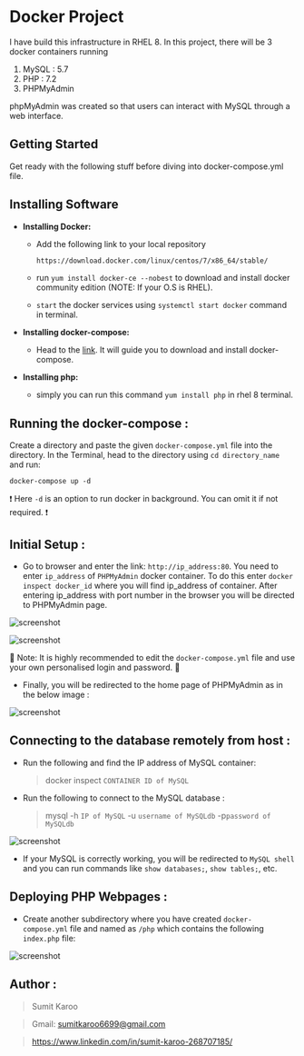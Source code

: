 # Docker Project
I have build this infrastructure in RHEL 8. In this project, there will be 3 docker containers running 
1. MySQL : 5.7
2. PHP : 7.2
3. PHPMyAdmin

phpMyAdmin was created so that users can interact with MySQL through a web interface.

## Getting Started
Get ready with the following stuff before diving into docker-compose.yml file.

## Installing Software
 - **Installing Docker:** 
 
    - Add the following link to your local repository
    
      ```bash
      https://download.docker.com/linux/centos/7/x86_64/stable/
      ```
    - run  ``` yum install docker-ce --nobest ``` to download and install docker community edition (NOTE: If your O.S is RHEL).
    
    - ```start``` the docker services using ``` systemctl start docker ``` command in terminal.
    
 - **Installing docker-compose:** 
    - Head to the [link](https://docs.docker.com/compose/install/). It will guide you to download and install docker-compose.
    
 - **Installing php:**
    - simply you can run this command ``` yum install php ``` in rhel 8 terminal.
    
## Running the docker-compose :
Create a directory and paste the given ``` docker-compose.yml ``` file into the directory. In the Terminal, head to the directory using ``` cd directory_name ``` and run:

``` docker-compose up -d ```

❗ Here `-d` is an option to run docker in background. You can omit it if not required. ❗

## Initial Setup :

- Go to browser and enter the link: ```http://ip_address:80```. You need to enter ```ip_address``` of ```PHPMyAdmin``` docker container. To do this enter `docker inspect docker_id` where you will find ip_address of container. After entering ip_address with port number in the browser you will be directed to PHPMyAdmin page.

![screenshot](https://github.com/Sumitkaroo/Docker/blob/master/images/2.JPG)

![screenshot](https://github.com/Sumitkaroo/Docker/blob/master/images/1.JPG)

🛑 Note: It is highly recommended to edit the `docker-compose.yml` file and use your own personalised login and password. 🛑

- Finally, you will be redirected to the home page of PHPMyAdmin as in the below image :

![screenshot](https://github.com/Sumitkaroo/Docker/blob/master/images/3.JPG)

## Connecting to the database remotely from host :

- Run the following and find the IP address of MySQL container:

  > docker inspect `CONTAINER ID of MySQL`
  
- Run the following to connect to the MySQL database :
  > mysql -h `IP of MySQL` -u `username of MySQLdb` -p`password of MySQLdb`
  
![screenshot](https://github.com/Sumitkaroo/Docker/blob/master/images/4.JPG)

 
- If your MySQL is correctly working, you will be redirected to `MySQL shell` and you can run commands like `show databases;`, `show tables;`, etc.

## Deploying PHP Webpages :

 - Create another subdirectory where you have created `docker-compose.yml` file and named as `/php` which contains the following `index.php` file:

![screenshot](https://github.com/Sumitkaroo/Docker/blob/master/images/5.JPG)

## Author :

  > Sumit Karoo
  
  > Gmail: sumitkaroo6699@gmail.com
  
  > https://www.linkedin.com/in/sumit-karoo-268707185/

